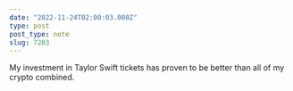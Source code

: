 ```yaml
---
date: "2022-11-24T02:00:03.000Z"
type: post 
post_type: note
slug: 7203
---
```

My investment in Taylor Swift tickets has proven to be better than all of my crypto combined. 

